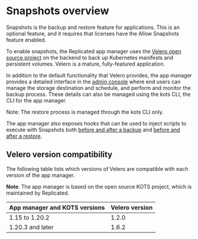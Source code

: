 # Snapshots overview

Snapshots is the backup and restore feature for applications. This is an optional feature, and it requires that licenses have the Allow Snapshots feature enabled.

To enable snapshots, the Replicated app manager uses the [Velero open source project](https://velero.io/) on the backend to back up Kubernetes manifests and persistent volumes. Velero is a mature, fully-featured application.

In addition to the default functionality that Velero provides, the app manager provides a detailed interface in the [admin console](../enterprise/snapshots-scheduling) where end users can manage the storage destination and schedule, and perform and monitor the backup process. These details can also be managed using the kots CLI, the CLI for the app manager.

Note: The restore process is managed through the kots CLI only.

The app manager also exposes hooks that can be used to inject scripts to execute with Snapshots both [before and after a backup](snapshots-configuring-backups) and [before and after a restore](../enterprise/snapshots-understanding).

## Velero version compatibility

The following table lists which versions of Velero are compatible with each version of the app manager.

**Note**: The app manager is based on the open source KOTS project, which is maintained by Replicated.

| App manager and KOTS versions | Velero version |
|------|-------------|
| 1.15 to 1.20.2 | 1.2.0 |
| 1.20.3 and later | 1.6.2 |
